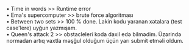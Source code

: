 •	Time in words >> Runtime error  
•	Ema's supercomputer >> brute force algoritması                                                                  
•	Between two sets >> 100 % done. Lakin kodu yaranan xətalara (test case'lere) uyğun yazmışam.                         
• Queen's attack 2 >> obstacleleri koda daxil edə bilmədim. Üzərində normadan artıq vaxtla məşğul olduğum üçün yarı submit etməli oldum.

